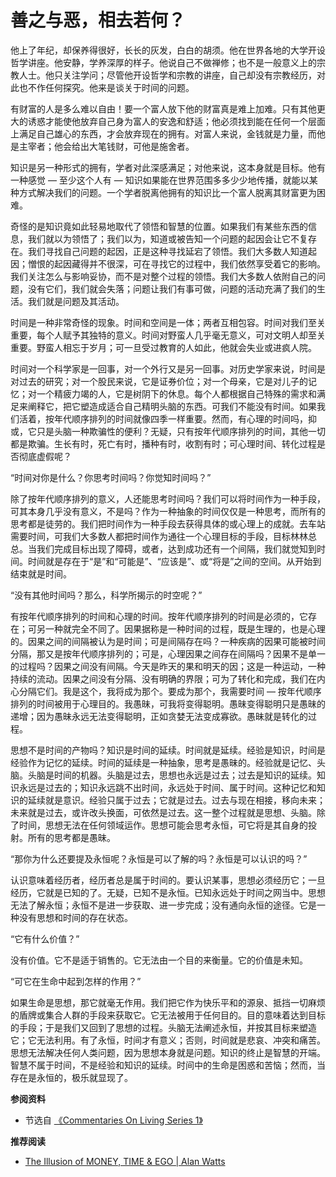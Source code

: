 # 善之与恶，相去若何？


<!-- > 众人皆有以，而我独顽且鄙。我独异于人，而贵食母。      -《道德经》 -->

他上了年纪，却保养得很好，长长的灰发，白白的胡须。他在世界各地的大学开设哲学讲座。他安静，学养深厚的样子。他说自己不做禅修；也不是一般意义上的宗教人士。他只关注学问；尽管他开设哲学和宗教的讲座，自己却没有宗教经历，对此也不作任何探究。他来是谈关于时间的问题。

有财富的人是多么难以自由！要一个富人放下他的财富真是难上加难。只有其他更大的诱惑才能使他放弃自己身为富人的安逸和舒适；他必须找到能在任何一个层面上满足自己雄心的东西，才会放弃现在的拥有。对富人来说，金钱就是力量，而他是主宰者；他会给出大笔钱财，可他是施舍者。

知识是另一种形式的拥有，学者对此深感满足；对他来说，这本身就是目标。他有一种感觉 — 至少这个人有 — 知识如果能在世界范围多多少少地传播，就能以某种方式解决我们的问题。一个学者脱离他拥有的知识比一个富人脱离其财富更为困难。

奇怪的是知识竟如此轻易地取代了领悟和智慧的位置。如果我们有某些东西的信息，我们就以为领悟了；我们以为，知道或被告知一个问题的起因会让它不复存在。我们寻找自己问题的起因，正是这种寻找延宕了领悟。我们大多数人知道起因；憎恨的起因藏得并不很深，可在寻找它的过程中，我们依然享受着它的影响。我们关注怎么与影响妥协，而不是对整个过程的领悟。我们大多数人依附自己的问题，没有它们，我们就会失落；问题让我们有事可做，问题的活动充满了我们的生活。我们就是问题及其活动。

时间是一种非常奇怪的现象。时间和空间是一体；两者互相包容。时间对我们至关重要，每个人赋予其独特的意义。时间对野蛮人几乎毫无意义，可对文明人却至关重要。野蛮人相忘于岁月；可一旦受过教育的人如此，他就会失业或进疯人院。

时间对一个科学家是一回事，对一个外行又是另一回事。对历史学家来说，时间是对过去的研究；对一个股民来说，它是证券价位；对一个母亲，它是对儿子的记忆；对一个精疲力竭的人，它是树阴下的休息。每个人都根据自己特殊的需求和满足来阐释它，把它塑造成适合自己精明头脑的东西。可我们不能没有时间。如果我们活着，按年代顺序排列的时间就像四季一样重要。然而，有心理的时间吗，抑或，它只是头脑一种欺骗性的便利？无疑，只有按年代顺序排列的时间，其他一切都是欺骗。生长有时，死亡有时，播种有时，收割有时；可心理时间、转化过程是否彻底虚假呢？

“时间对你是什么？你思考时间吗？你觉知时间吗？”

除了按年代顺序排列的意义，人还能思考时间吗？我们可以将时间作为一种手段，可其本身几乎没有意义，不是吗？作为一种抽象的时间仅仅是一种思考，而所有的思考都是徒劳的。我们把时间作为一种手段去获得具体的或心理上的成就。去车站需要时间，可我们大多数人都把时间作为通往一个心理目标的手段，目标林林总总。当我们完成目标出现了障碍，或者，达到成功还有一个间隔，我们就觉知到时间。时间就是存在于“是”和“可能是”、“应该是”、或“将是”之间的空间。从开始到结束就是时间。

“没有其他时间吗？那么，科学所揭示的时空呢？”

有按年代顺序排列的时间和心理的时间。按年代顺序排列的时间是必须的，它存在；可另一种就完全不同了。因果据称是一种时间的过程，既是生理的，也是心理的。因果之间的间隔被认为是时间；可是间隔存在吗？一种疾病的因果可能被时间分隔，那又是按年代顺序排列的；可是，心理因果之间存在间隔吗？因果不是单一的过程吗？因果之间没有间隔。今天是昨天的果和明天的因；这是一种运动，一种持续的流动。因果之间没有分隔、没有明确的界限；可为了转化和完成，我们在内心分隔它们。我是这个，我将成为那个。要成为那个，我需要时间 — 按年代顺序排列的时间被用于心理目的。我愚昧，可我将变得聪明。愚昧变得聪明只是愚昧的递增；因为愚昧永远无法变得聪明，正如贪婪无法变成寡欲。愚昧就是转化的过程。

思想不是时间的产物吗？知识是时间的延续。时间就是延续。经验是知识，时间是经验作为记忆的延续。时间的延续是一种抽象，思考是愚昧的。经验就是记忆、头脑。头脑是时间的机器。头脑是过去，思想也永远是过去；过去是知识的延续。知识永远是过去的；知识永远跳不出时间，永远处于时间、属于时间。这种记忆和知识的延续就是意识。经验只属于过去；它就是过去。过去与现在相接，移向未来；未来就是过去，或许改头换面，可依然是过去。这一整个过程就是思想、头脑。除了时间，思想无法在任何领域运作。思想可能会思考永恒，可它将是其自身的投射。所有的思考都是愚昧。

“那你为什么还要提及永恒呢？永恒是可以了解的吗？永恒是可以认识的吗？”

认识意味着经历者，经历者总是属于时间的。要认识某事，思想必须经历它；一旦经历，它就是已知的了。无疑，已知不是永恒。已知永远处于时间之网当中。思想无法了解永恒；永恒不是进一步获取、进一步完成；没有通向永恒的途径。它是一种没有思想和时间的存在状态。

“它有什么价值？”

没有价值。它不是适于销售的。它无法由一个目的来衡量。它的价值是未知。

“可它在生命中起到怎样的作用？”

如果生命是思想，那它就毫无作用。我们把它作为快乐平和的源泉、抵挡一切麻烦的盾牌或集合人群的手段来获取它。它无法被用于任何目的。目的意味着达到目标的手段；于是我们又回到了思想的过程。头脑无法阐述永恒，并按其目标来塑造它；它无法利用。有了永恒，时间才有意义；否则，时间就是悲哀、冲突和痛苦。思想无法解决任何人类问题，因为思想本身就是问题。知识的终止是智慧的开端。智慧不属于时间，不是经验和知识的延续。时间中的生命是困惑和苦恼；然而，当存在是永恒的，极乐就显现了。

**参阅资料**

<!-- Series I - Chapter 83 - 'Time' -->

- 节选自 [《Commentaries On Living Series 1》](https://selfdefinition.org/krishnamurti/Jiddu_Krishnamurt_Commentaries_On_Living_1.pdf)

**推荐阅读**

- [The Illusion of MONEY, TIME & EGO | Alan Watts](https://www.youtube.com/watch?v=dYSQ1NF1hvw)
